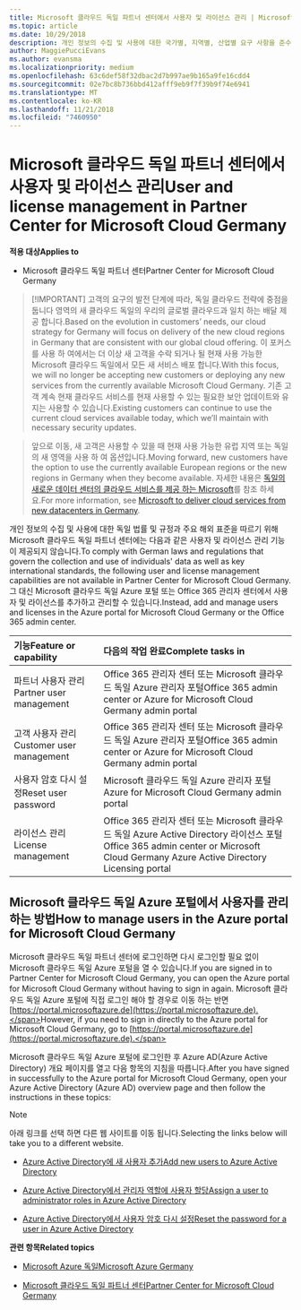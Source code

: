 ```yaml
---
title: Microsoft 클라우드 독일 파트너 센터에서 사용자 및 라이선스 관리 | Microsoft 클라우드 독일 파트너 센터
ms.topic: article
ms.date: 10/29/2018
description: 개인 정보의 수집 및 사용에 대한 국가별, 지역별, 산업별 요구 사항을 준수하기 위해 Microsoft 클라우드 독일 파트너 센터에는 사용자 관리 기능이 제공되지 않습니다. 그 대신 Microsoft 클라우드 독일 Azure 포털에서 사용자를 추가하고 관리할 수 있습니다.
author: MaggiePucciEvans
ms.author: evansma
ms.localizationpriority: medium
ms.openlocfilehash: 63c6def58f32dbac2d7b997ae9b165a9fe16cdd4
ms.sourcegitcommit: 02e7bc8b736bbd412afff9eb9f7f39b9f74e6941
ms.translationtype: MT
ms.contentlocale: ko-KR
ms.lasthandoff: 11/21/2018
ms.locfileid: "7460950"
---
```

# <a name="user-and-license-management-in-partner-center-for-microsoft-cloud-germany"></a><span data-ttu-id="22a32-104">Microsoft 클라우드 독일 파트너 센터에서 사용자 및 라이선스 관리</span><span class="sxs-lookup"><span data-stu-id="22a32-104">User and license management in Partner Center for Microsoft Cloud Germany</span></span>

**<span data-ttu-id="22a32-105">적용 대상</span><span class="sxs-lookup"><span data-stu-id="22a32-105">Applies to</span></span>**

-  <span data-ttu-id="22a32-106">Microsoft 클라우드 독일 파트너 센터</span><span class="sxs-lookup"><span data-stu-id="22a32-106">Partner Center for Microsoft Cloud Germany</span></span>

>[!IMPORTANT] <span data-ttu-id="22a32-107">고객의 요구의 발전 단계에 따라, 독일 클라우드 전략에 중점을 둡니다 영역의 새 클라우드 독일의 우리의 글로벌 클라우드과 일치 하는 배달 제공 합니다.</span><span class="sxs-lookup"><span data-stu-id="22a32-107">Based on the evolution in customers’ needs, our cloud strategy for Germany will focus on delivery of the new cloud regions in Germany that are consistent with our global cloud offering.</span></span> <span data-ttu-id="22a32-108">이 포커스를 사용 하 여에서는 더 이상 새 고객을 수락 되거나 될 현재 사용 가능한 Microsoft 클라우드 독일에서 모든 새 서비스 배포 합니다.</span><span class="sxs-lookup"><span data-stu-id="22a32-108">With this focus, we will no longer be accepting new customers or deploying any new services from the currently available Microsoft Cloud Germany.</span></span> <span data-ttu-id="22a32-109">기존 고객 계속 현재 클라우드 서비스를 현재 사용할 수 있는 필요한 보안 업데이트와 유지는 사용할 수 있습니다.</span><span class="sxs-lookup"><span data-stu-id="22a32-109">Existing customers can continue to use the current cloud services available today, which we’ll maintain with necessary security updates.</span></span>

><span data-ttu-id="22a32-110">앞으로 이동, 새 고객은 사용할 수 있을 때 현재 사용 가능한 유럽 지역 또는 독일의 새 영역을 사용 하 여 옵션입니다.</span><span class="sxs-lookup"><span data-stu-id="22a32-110">Moving forward, new customers have the option to use the currently available European regions or the new regions in Germany when they become available.</span></span> <span data-ttu-id="22a32-111">자세한 내용은 [독일의 새로운 데이터 센터의 클라우드 서비스를 제공 하는 Microsoft](https://news.microsoft.com/europe/2018/08/31/microsoft-to-deliver-cloud-services-from-new-datacentres-in-germany-in-2019-to-meet-evolving-customer-needs/)를 참조 하세요.</span><span class="sxs-lookup"><span data-stu-id="22a32-111">For more information, see [Microsoft to deliver cloud services from new datacenters in Germany](https://news.microsoft.com/europe/2018/08/31/microsoft-to-deliver-cloud-services-from-new-datacentres-in-germany-in-2019-to-meet-evolving-customer-needs/).</span></span>

<span data-ttu-id="22a32-112">개인 정보의 수집 및 사용에 대한 독일 법률 및 규정과 주요 해외 표준을 따르기 위해 Microsoft 클라우드 독일 파트너 센터에는 다음과 같은 사용자 및 라이선스 관리 기능이 제공되지 않습니다.</span><span class="sxs-lookup"><span data-stu-id="22a32-112">To comply with German laws and regulations that govern the collection and use of individuals' data as well as key international standards, the following user and license management capabilities are not available in Partner Center for Microsoft Cloud Germany.</span></span> <span data-ttu-id="22a32-113">그 대신 Microsoft 클라우드 독일 Azure 포털 또는 Office 365 관리자 센터에서 사용자 및 라이선스를 추가하고 관리할 수 있습니다.</span><span class="sxs-lookup"><span data-stu-id="22a32-113">Instead, add and manage users and licenses in the Azure portal for Microsoft Cloud Germany or the Office 365 admin center.</span></span>

<span data-ttu-id="22a32-114">기능</span><span class="sxs-lookup"><span data-stu-id="22a32-114">Feature or capability</span></span> | <span data-ttu-id="22a32-115">다음의 작업 완료</span><span class="sxs-lookup"><span data-stu-id="22a32-115">Complete tasks in</span></span>
:--- | :---
<span data-ttu-id="22a32-116">파트너 사용자 관리</span><span class="sxs-lookup"><span data-stu-id="22a32-116">Partner user management</span></span> | <span data-ttu-id="22a32-117">Office 365 관리자 센터 또는 Microsoft 클라우드 독일 Azure 관리자 포털</span><span class="sxs-lookup"><span data-stu-id="22a32-117">Office 365 admin center or Azure for Microsoft Cloud Germany admin portal</span></span>
<span data-ttu-id="22a32-118">고객 사용자 관리</span><span class="sxs-lookup"><span data-stu-id="22a32-118">Customer user management</span></span> | <span data-ttu-id="22a32-119">Office 365 관리자 센터 또는 Microsoft 클라우드 독일 Azure 관리자 포털</span><span class="sxs-lookup"><span data-stu-id="22a32-119">Office 365 admin center or Azure for Microsoft Cloud Germany admin portal</span></span>
<span data-ttu-id="22a32-120">사용자 암호 다시 설정</span><span class="sxs-lookup"><span data-stu-id="22a32-120">Reset user password</span></span> | <span data-ttu-id="22a32-121">Microsoft 클라우드 독일 Azure 관리자 포털</span><span class="sxs-lookup"><span data-stu-id="22a32-121">Azure for Microsoft Cloud Germany admin portal</span></span>
<span data-ttu-id="22a32-122">라이선스 관리</span><span class="sxs-lookup"><span data-stu-id="22a32-122">License management</span></span> | <span data-ttu-id="22a32-123">Office 365 관리자 센터 또는 Microsoft 클라우드 독일 Azure Active Directory 라이선스 포털</span><span class="sxs-lookup"><span data-stu-id="22a32-123">Office 365 admin center or Microsoft Cloud Germany Azure Active Directory Licensing portal</span></span>

## <a name="how-to-manage-users-in-the-azure-portal-for-microsoft-cloud-germany"></a><span data-ttu-id="22a32-124">Microsoft 클라우드 독일 Azure 포털에서 사용자를 관리하는 방법</span><span class="sxs-lookup"><span data-stu-id="22a32-124">How to manage users in the Azure portal for Microsoft Cloud Germany</span></span> 

<span data-ttu-id="22a32-125">Microsoft 클라우드 독일 파트너 센터에 로그인하면 다시 로그인할 필요 없이 Microsoft 클라우드 독일 Azure 포털을 열 수 있습니다.</span><span class="sxs-lookup"><span data-stu-id="22a32-125">If you are signed in to Partner Center for Microsoft Cloud Germany, you can open the Azure portal for Microsoft Cloud Germany without having to sign in again.</span></span> <span data-ttu-id="22a32-126">Microsoft 클라우드 독일 Azure 포털에 직접 로그인 해야 할 경우로 이동 하는 반면 [https://portal.microsoftazure.de](https://portal.microsoftazure.de).</span><span class="sxs-lookup"><span data-stu-id="22a32-126">However, if you need to sign in directly to the Azure portal for Microsoft Cloud Germany, go to [https://portal.microsoftazure.de](https://portal.microsoftazure.de).</span></span> 

<span data-ttu-id="22a32-127">Microsoft 클라우드 독일 Azure 포털에 로그인한 후 Azure AD(Azure Active Directory) 개요 페이지를 열고 다음 항목의 지침을 따릅니다.</span><span class="sxs-lookup"><span data-stu-id="22a32-127">After you have signed in successfully to the Azure portal for Microsoft Cloud Germany, open your Azure Active Directory (Azure AD) overview page and then follow the instructions in these topics:</span></span>

> [!NOTE]  
> <span data-ttu-id="22a32-128">아래 링크를 선택 하면 다른 웹 사이트를 이동 됩니다.</span><span class="sxs-lookup"><span data-stu-id="22a32-128">Selecting the links below will take you to a different website.</span></span> 

-  [<span data-ttu-id="22a32-129">Azure Active Directory에 새 사용자 추가</span><span class="sxs-lookup"><span data-stu-id="22a32-129">Add new users to Azure Active Directory</span></span>](https://docs.microsoft.com/azure/active-directory/active-directory-users-create-azure-portal)

-  [<span data-ttu-id="22a32-130">Azure Active Directory에서 관리자 역할에 사용자 할당</span><span class="sxs-lookup"><span data-stu-id="22a32-130">Assign a user to administrator roles in Azure Active Directory</span></span>](https://docs.microsoft.com/azure/active-directory/active-directory-users-assign-role-azure-portal)

-  [<span data-ttu-id="22a32-131">Azure Active Directory에서 사용자 암호 다시 설정</span><span class="sxs-lookup"><span data-stu-id="22a32-131">Reset the password for a user in Azure Active Directory</span></span>](https://docs.microsoft.com/azure/active-directory/active-directory-users-reset-password-azure-portal)

**<span data-ttu-id="22a32-132">관련 항목</span><span class="sxs-lookup"><span data-stu-id="22a32-132">Related topics</span></span>**

-  [<span data-ttu-id="22a32-133">Microsoft Azure 독일</span><span class="sxs-lookup"><span data-stu-id="22a32-133">Microsoft Azure Germany</span></span>](https://azure.microsoft.com/en-us/global-infrastructure/germany/)

-  [<span data-ttu-id="22a32-134">Microsoft 클라우드 독일 파트너 센터</span><span class="sxs-lookup"><span data-stu-id="22a32-134">Partner Center for Microsoft Cloud Germany</span></span>](partner-center-for-microsoft-cloud-germany.md)


